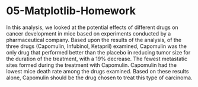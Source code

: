 # 05-Matplotlib-Homework

  In this analysis, we looked at the potential effects of different drugs on cancer development in mice based on experiments conducted by a pharmaceutical company. 
  Based upon the results of the analysis, of the three drugs (Capomulin, Infubinol, Ketapril) examined, Capomulin was the only drug that performed better than the placebo in reducing tumor size for the duration of the treatment, with a 19% decrease. 
  The fewest metastatic sites formed during the treatment with Capomulin.
  Capomulin had the lowest mice death rate among the drugs examined. 
  Based on these results alone, Capomulin should be the drug chosen to treat this type of carcinoma.
